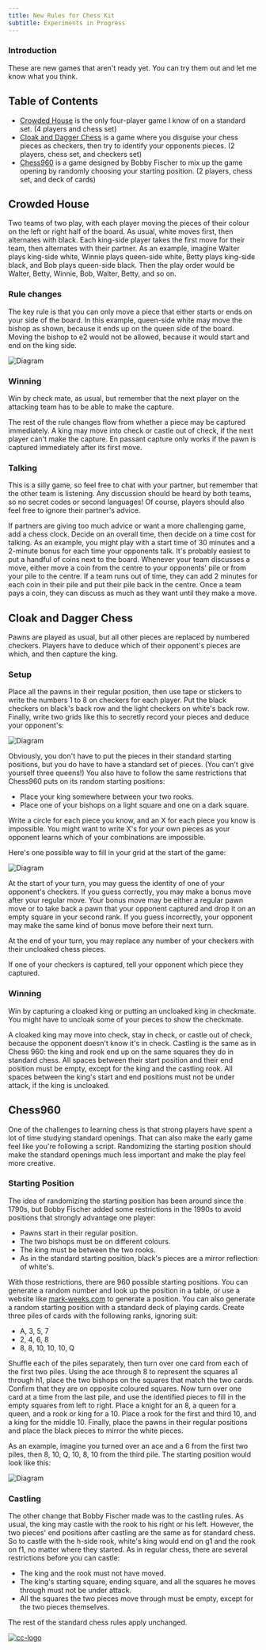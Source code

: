 ```yaml
---
title: New Rules for Chess Kit
subtitle: Experiments in Progress
---
```

### Introduction
These are new games that aren't ready yet. You can try them out and let me
know what you think.

## Table of Contents
* [Crowded House][crowded-house] is the only four-player game I know
    of on a standard set. (4 players and chess set)
* [Cloak and Dagger Chess][cloak-and-dagger-chess] is a game where you
    disguise your chess pieces as checkers, then try to identify your
    opponents pieces. (2 players, chess set, and checkers set)
* [Chess960][chess960] is a game designed by Bobby Fischer to mix up
    the game opening by randomly choosing your starting position. (2
    players, chess set, and deck of cards)

[crowded-house]: #crowded-house
[cloak-and-dagger-chess]: #cloak-and-dagger-chess
[chess960]: #chess960

## Crowded House
Two teams of two play, with each player moving the pieces of their colour
on the left or right half of the board. As usual, white moves first, then
alternates with black. Each king-side player takes the first move for their
team, then alternates with their partner. As an example, imagine Walter plays
king-side white, Winnie plays queen-side white, Betty plays king-side black, and
Bob plays queen-side black. Then the play order would be Walter, Betty, Winnie,
Bob, Walter, Betty, and so on.

### Rule changes
The key rule is that you can only move a piece that either starts or ends on
your side of the board. In this example, queen-side white may move the bishop as
shown, because it ends up on the queen side of the board. Moving the bishop to
e2 would not be allowed, because it would start and end on the king side.

![Diagram](images/new_rules/diagram1.png)

### Winning
Win by check mate, as usual, but remember that the next player on the attacking
team has to be able to make the capture.

The rest of the rule changes flow from whether a piece may be captured
immediately. A king may move into check or castle out of check, if the next
player can't make the capture. En passant capture only works if the pawn is
captured immediately after its first move.

### Talking
This is a silly game, so feel free to chat with your partner, but remember that
the other team is listening. Any discussion should be heard by both teams, so
no secret codes or second languages! Of course, players should also feel free to
ignore their partner's advice.

If partners are giving too much advice or want a more challenging game, add a
chess clock. Decide on an overall time, then decide on a time cost for talking.
As an example, you might play with a start time of 30 minutes and a 2-minute
bonus for each time your opponents talk. It's probably easiest to put a handful
of coins next to the board. Whenever your team discusses a move, either move a
coin from the centre to your opponents' pile or from your pile to the centre. If
a team runs out of time, they can add 2 minutes for each coin in their pile and
put their pile back in the centre. Once a team pays a coin, they can discuss as
much as they want until they make a move.

## Cloak and Dagger Chess
Pawns are played as usual, but all other pieces are replaced by numbered
checkers. Players have to deduce which of their opponent's pieces are which, and
then capture the king.

### Setup
Place all the pawns in their regular position, then use tape or stickers to
write the numbers 1 to 8 on checkers for each player. Put the black checkers on
black's back row and the light checkers on white's back row. Finally, write two
grids like this to secretly record your pieces and deduce your opponent's:

![Diagram](images/new_rules/diagram2.png)

Obviously, you don't have to put the pieces in their standard starting
positions, but you do have to have a standard set of pieces. (You can't give
yourself three queens!) You also have to follow the same restrictions that
Chess960 puts on its random starting positions:

* Place your king somewhere between your two rooks.
* Place one of your bishops on a light square and one on a dark square.
 
Write a circle for each piece you know, and an X for each piece you
know is impossible. You might want to write X's for your own pieces as your
opponent learns which of your combinations are impossible.

Here's one possible way to fill in your grid at the start of the game:

![Diagram](images/new_rules/diagram3.png)

At the start of your turn, you may guess the identity of one of your opponent's
checkers. If you guess correctly, you may make a bonus move after your regular
move. Your bonus move may be either a regular pawn move or to take back a pawn
that your opponent captured and drop it on an empty square in your second rank.
If you guess incorrectly, your opponent may make the same kind of bonus move
before their next turn.

At the end of your turn, you may replace any number of your checkers with their
uncloaked chess pieces.

If one of your checkers is captured, tell your opponent which piece they
captured.

### Winning
Win by capturing a cloaked king or putting an uncloaked king in checkmate. You
might have to uncloak some of your pieces to show the checkmate.

A cloaked king may move into check, stay in check, or castle out of check,
because the opponent doesn't know it's in check. Castling is the same as in
Chess 960: the king and rook end up on the same squares they do in standard
chess. All spaces between their start position and their end position must be
empty, except for the king and the castling rook. All spaces between the king's
start and end positions must not be under attack, if the king is uncloaked.

## Chess960
One of the challenges to learning chess is that strong players have spent a lot
of time studying standard openings. That can also make the early game feel like
you're following a script. Randomizing the starting position should make the
standard openings much less important and make the play feel more creative.

### Starting Position
The idea of randomizing the starting position has been around since the 1790s,
but Bobby Fischer added some restrictions in the 1990s to avoid positions that
strongly advantage one player:

* Pawns start in their regular position.
* The two bishops must be on different colours.
* The king must be between the two rooks.
* As in the standard starting position, black's pieces are a mirror reflection
  of white's.

With those restrictions, there are 960 possible starting positions. You can
generate a random number and look up the position in a table, or use a website
like [mark-weeks.com][weeks] to generate a position. You can also generate a
random starting position with a standard deck of playing cards. Create three
piles of cards with the following ranks, ignoring suit:

* A, 3, 5, 7
* 2, 4, 6, 8
* 8, 8, 10, 10, 10, Q

Shuffle each of the piles separately, then turn over one card from each of the
first two piles. Using the ace through 8 to represent the squares a1 through h1,
place the two bishops on the squares that match the two cards. Confirm that they
are on opposite coloured squares. Now turn over one card at a time from the
last pile, and use the identified pieces to fill in the empty squares from left
to right. Place a knight for an 8, a queen for a queen, and a rook or king for
a 10. Place a rook for the first and third 10, and a king for the middle 10.
Finally, place the pawns in their regular positions and place the black pieces
to mirror the white pieces.

As an example, imagine you turned over an ace and a 6 from the first two piles,
then 8, 10, Q, 10, 8, 10 from the third pile. The starting position would look
like this:

![Diagram](images/new_rules/diagram4.png)

### Castling
The other change that Bobby Fischer made was to the castling rules. As usual,
the king may castle with the rook to his right or his left. However, the two
pieces' end positions after castling are the same as for standard chess. So to
castle with the h-side rook, white's king would end on g1 and the rook on f1, no
matter where they started. As in regular chess, there are several restrictions
before you can castle:

* The king and the rook must not have moved.
* The king's starting square, ending square, and all the squares he moves
  through must not be under attack.
* All the squares the two pieces move through must be empty, except for the two
  pieces themselves.

The rest of the standard chess rules apply unchanged.

[weeks]: https://www.mark-weeks.com/cfaa/chess960/c960strt.htm

[![cc-logo]][cc-by-sa]

[cc-logo]: images/cc-by-sa.png
[cc-by-sa]: https://creativecommons.org/licenses/by-sa/4.0/
